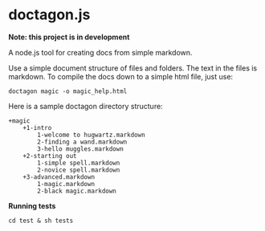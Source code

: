 doctagon.js
===========
**Note: this project is in development**

A node.js tool for creating docs from simple markdown.


Use a simple document structure of files and folders. The text in the files is markdown. To compile the docs down to a simple html file, just use:

    doctagon magic -o magic_help.html

Here is a sample doctagon directory structure:

    +magic
        +1-intro
            1-welcome to hugwartz.markdown
            2-finding a wand.markdown
            3-hello muggles.markdown
        +2-starting out
            1-simple spell.markdown
            2-novice spell.markdown
        +3-advanced.markdown
            1-magic.markdown
            2-black magic.markdown
    
**Running tests**

    cd test & sh tests

